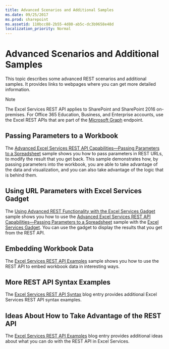 ```yaml
---
title: Advanced Scenarios and Additional Samples
ms.date: 09/25/2017
ms.prod: sharepoint
ms.assetid: 110bcc88-2b55-4d80-ab5c-dc3b9658e48d
localization_priority: Normal
---
```



# Advanced Scenarios and Additional Samples

This topic describes some advanced REST scenarios and additional samples. It provides links to webpages where you can get more detailed information.
  
    
    


> [!NOTE]
> The Excel Services REST API applies to SharePoint and SharePoint 2016 on-premises. For Office 365 Education, Business, and Enterprise accounts, use the Excel REST APIs that are part of the  [Microsoft Graph](http://graph.microsoft.io/docs/api-reference/v1.0/resources/excel
) endpoint.
  
    
    


## Passing Parameters to a Workbook

The  [Advanced Excel Services REST API Capabilities—Passing Parameters to a Spreadsheet](http://blogs.msdn.com/cumgranosalis/archive/2009/11/05/advanced-excel-services-rest-api-capabilities-where-things-get-interesting.aspx) sample shows you how to pass parameters in REST URLs, to modify the result that you get back. This sample demonstrates how, by passing parameters into the workbook, you are able to take advantage of the data and visualization, and you can also take advantage of the logic that is behind them.
  
    
    

## Using URL Parameters with Excel Services Gadget

The  [Using Advanced REST Functionality with the Excel Services Gadget](http://blogs.msdn.com/cumgranosalis/archive/2009/11/06/bringing-it-all-back-home-using-advanced-rest-functionality-with-the-excel-services-gadget.aspx) sample shows you how to use the [Advanced Excel Services REST API Capabilities—Passing Parameters to a Spreadsheet](http://blogs.msdn.com/cumgranosalis/archive/2009/11/05/advanced-excel-services-rest-api-capabilities-where-things-get-interesting.aspx) sample with the [Excel Services Gadget](http://blogs.msdn.com/cumgranosalis/archive/2009/11/03/interoducing-the-excel-services-gadget.aspx). You can use the gadget to display the results that you get from the REST API.
  
    
    

## Embedding Workbook Data

The  [Excel Services REST API Examples](https://www.microsoft.com/microsoft-365/blog/2009/11/09/excel-services-in-sharepoint-2010-rest-api-examples/) sample shows you how to use the REST API to embed workbook data in interesting ways.
  
    
    

## More REST API Syntax Examples

The  [Excel Services REST API Syntax](https://www.microsoft.com/microsoft-365/blog/2009/11/05/excel-services-in-sharepoint-2010-rest-api-syntax/) blog entry provides additional Excel Services REST API syntax examples.
  
    
    

## Ideas About How to Take Advantage of the REST API

The  [Excel Services REST API Examples](https://www.microsoft.com/microsoft-365/blog/2009/11/04/simple-access-to-spreadsheet-data-using-the-excel-services-2010-rest-api/) blog entry provides additional ideas about what you can do with the REST API in Excel Services.
  
    
    

